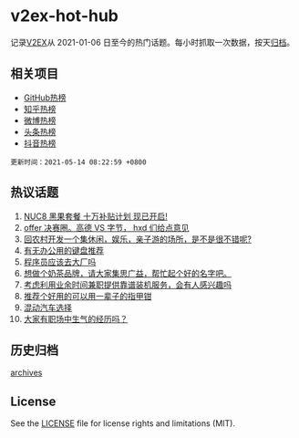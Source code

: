 # v2ex-hot-hub

 记录[V2EX](https://www.v2ex.com/)从 2021-01-06 日至今的热门话题。每小时抓取一次数据，按天[归档](archives)。
 
 ## 相关项目

- [GitHub热榜](https://github.com/lonnyzhang423/github-hot-hub)
- [知乎热榜](https://github.com/lonnyzhang423/zhihu-hot-hub)
- [微博热榜](https://github.com/lonnyzhang423/weibo-hot-hub)
- [头条热榜](https://github.com/lonnyzhang423/toutiao-hot-hub)
- [抖音热榜](https://github.com/lonnyzhang423/douyin-hot-hub)


 `更新时间：2021-05-14 08:22:59 +0800`

## 热议话题

1. [NUC8 黑果套餐 十万补贴计划 现已开启!](https://www.v2ex.com/t/776638)
1. [offer 决赛圈。高德 VS 字节， hxd 们给点意见](https://www.v2ex.com/t/776661)
1. [回农村开发一个集休闲，娱乐，亲子游的场所，是不是很不错呢?](https://www.v2ex.com/t/776622)
1. [有无办公用的键盘推荐](https://www.v2ex.com/t/776687)
1. [程序员应该去大厂吗](https://www.v2ex.com/t/776708)
1. [想做个奶茶品牌，请大家集思广益，帮忙起个好的名字吧。](https://www.v2ex.com/t/776757)
1. [考虑利用业余时间兼职提供靠谱装机服务，会有人感兴趣吗](https://www.v2ex.com/t/776716)
1. [推荐个好用的可以用一辈子的指甲钳](https://www.v2ex.com/t/776769)
1. [混动汽车选择](https://www.v2ex.com/t/776627)
1. [大家有职场中生气的经历吗？](https://www.v2ex.com/t/776679)

## 历史归档

[archives](archives)

## License

See the [LICENSE](LICENSE) file for license rights and limitations (MIT).
